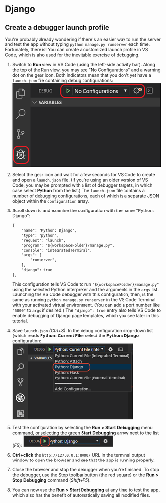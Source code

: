 # Django
## Create a debugger launch profile #
You're probably already wondering if there's an easier way to run the server and test the app without typing `python manage.py runserver` each time. Fortunately, there is! You can create a customized launch profile in VS Code, which is also used for the inevitable exercise of debugging.

1. Switch to **Run** view in VS Code (using the left-side activity bar). Along the top of the Run view, you may see "No Configurations" and a warning dot on the gear icon. Both indicators mean that you don't yet have a `launch.json` file containing debug configurations:
![vscode-debugger](./src/static/vscode-debugger.png)

2. Select the gear icon and wait for a few seconds for VS Code to create and open a `launch.json` file. (If you're using an older version of VS Code, you may be prompted with a list of debugger targets, in which case select **Python** from the list.) The `launch.json` file contains a number of debugging configurations, each of which is a separate JSON object within the `configuration` array.

3. Scroll down to and examine the configuration with the name "Python: Django":
    ```
    {
        "name": "Python: Django",
        "type": "python",
        "request": "launch",
        "program": "${workspaceFolder}/manage.py",
        "console": "integratedTerminal",
        "args": [
            "runserver",
        ],
        "django": true
    },
    ```
    This configuration tells VS Code to run `"${workspaceFolder}/manage.py"` using the selected Python interpreter and the arguments in the `args` list. Launching the VS Code debugger with this configuration, then, is the same as running `python manage.py runserver` in the VS Code Terminal with your activated virtual environment. (You can add a port number like `"5000"` to `args` if desired.) The `"django": true` entry also tells VS Code to enable debugging of Django page templates, which you see later in this tutorial.

4. Save `launch.json` *(Ctrl+S)*. In the debug configuration drop-down list (which reads **Python: Current File**) select the **Python: Django** configuration:
![vscode-debugger-select](./src/static/vscode-debugger-select.png)

5. Test the configuration by selecting the **Run > Start Debugging** menu command, or selecting the green **Start Debugging** arrow next to the list (*F5*):
![vscode-run](./src/static/vscode-run.png)

6. **Ctrl+click** the `http://127.0.0.1:8000/` URL in the terminal output window to open the browser and see that the app is running properly.

7. Close the browser and stop the debugger when you're finished. To stop the debugger, use the Stop toolbar button (the red square) or the **Run > Stop Debugging** command (*Shift+F5*).

8. You can now use the **Run > Start Debugging** at any time to test the app, which also has the benefit of automatically saving all modified files.